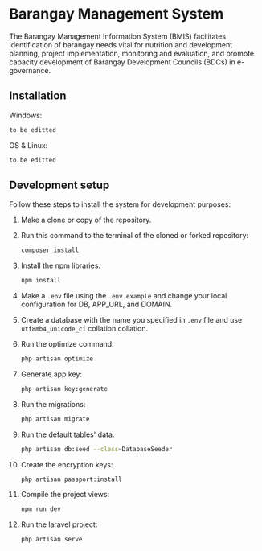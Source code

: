 # Barangay Management System

The Barangay Management Information System (BMIS) facilitates identification of barangay needs vital for nutrition and development planning, project implementation, monitoring and evaluation, and promote capacity development of Barangay Development Councils (BDCs) in e-governance.

## Installation

Windows:

```sh
to be editted
```

OS & Linux:

```sh
to be editted
```

## Development setup

Follow these steps to install the system for development purposes:

1. Make a clone or copy of the repository.

2. Run this command to the terminal of the cloned or forked repository:
	```sh
	composer install
	```

3. Install the npm libraries:
	```sh
	npm install
	```
	
4. Make a ``.env`` file using the ``.env.example`` and change your local configuration for DB, APP_URL, and DOMAIN.

5. Create a database with the name you specified in ``.env`` file and use ``utf8mb4_unicode_ci`` collation.collation.

6. Run the optimize command:
	```sh
	php artisan optimize
	```

7. Generate app key:
	```sh
	php artisan key:generate
	```

8. Run the migrations:
	```sh
	php artisan migrate
	```

9. Run the default tables' data:
	```sh
	php artisan db:seed --class=DatabaseSeeder
	```

10. Create the encryption keys:
	```sh
	php artisan passport:install
	```

11. Compile the project views:
	```sh
	npm run dev
	```

12. Run the laravel project:
	```sh
	php artisan serve
	```